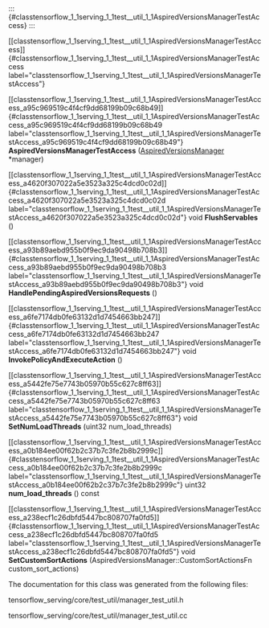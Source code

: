 ::: {#classtensorflow_1_1serving_1_1test__util_1_1AspiredVersionsManagerTestAccess}
:::

[\[classtensorflow\_1\_1serving\_1\_1test\_\_util\_1\_1AspiredVersionsManagerTestAccess\]]{#classtensorflow_1_1serving_1_1test__util_1_1AspiredVersionsManagerTestAccess
label="classtensorflow_1_1serving_1_1test__util_1_1AspiredVersionsManagerTestAccess"}

[\[classtensorflow\_1\_1serving\_1\_1test\_\_util\_1\_1AspiredVersionsManagerTestAccess\_a95c969519c4f4cf9dd68199b09c68b49\]]{#classtensorflow_1_1serving_1_1test__util_1_1AspiredVersionsManagerTestAccess_a95c969519c4f4cf9dd68199b09c68b49
label="classtensorflow_1_1serving_1_1test__util_1_1AspiredVersionsManagerTestAccess_a95c969519c4f4cf9dd68199b09c68b49"}
**AspiredVersionsManagerTestAccess**
([AspiredVersionsManager](#classtensorflow_1_1serving_1_1AspiredVersionsManager)
$\ast$manager)

[\[classtensorflow\_1\_1serving\_1\_1test\_\_util\_1\_1AspiredVersionsManagerTestAccess\_a4620f307022a5e3523a325c4dcd0c02d\]]{#classtensorflow_1_1serving_1_1test__util_1_1AspiredVersionsManagerTestAccess_a4620f307022a5e3523a325c4dcd0c02d
label="classtensorflow_1_1serving_1_1test__util_1_1AspiredVersionsManagerTestAccess_a4620f307022a5e3523a325c4dcd0c02d"}
void **FlushServables** ()

[\[classtensorflow\_1\_1serving\_1\_1test\_\_util\_1\_1AspiredVersionsManagerTestAccess\_a93b89aebd955b0f9ec9da90498b708b3\]]{#classtensorflow_1_1serving_1_1test__util_1_1AspiredVersionsManagerTestAccess_a93b89aebd955b0f9ec9da90498b708b3
label="classtensorflow_1_1serving_1_1test__util_1_1AspiredVersionsManagerTestAccess_a93b89aebd955b0f9ec9da90498b708b3"}
void **HandlePendingAspiredVersionsRequests** ()

[\[classtensorflow\_1\_1serving\_1\_1test\_\_util\_1\_1AspiredVersionsManagerTestAccess\_a6fe7174db0fe63132d1d7454663bb247\]]{#classtensorflow_1_1serving_1_1test__util_1_1AspiredVersionsManagerTestAccess_a6fe7174db0fe63132d1d7454663bb247
label="classtensorflow_1_1serving_1_1test__util_1_1AspiredVersionsManagerTestAccess_a6fe7174db0fe63132d1d7454663bb247"}
void **InvokePolicyAndExecuteAction** ()

[\[classtensorflow\_1\_1serving\_1\_1test\_\_util\_1\_1AspiredVersionsManagerTestAccess\_a5442fe75e7743b05970b55c627c8ff63\]]{#classtensorflow_1_1serving_1_1test__util_1_1AspiredVersionsManagerTestAccess_a5442fe75e7743b05970b55c627c8ff63
label="classtensorflow_1_1serving_1_1test__util_1_1AspiredVersionsManagerTestAccess_a5442fe75e7743b05970b55c627c8ff63"}
void **SetNumLoadThreads** (uint32 num\_load\_threads)

[\[classtensorflow\_1\_1serving\_1\_1test\_\_util\_1\_1AspiredVersionsManagerTestAccess\_a0b184ee00f62b2c37b7c3fe2b8b2999c\]]{#classtensorflow_1_1serving_1_1test__util_1_1AspiredVersionsManagerTestAccess_a0b184ee00f62b2c37b7c3fe2b8b2999c
label="classtensorflow_1_1serving_1_1test__util_1_1AspiredVersionsManagerTestAccess_a0b184ee00f62b2c37b7c3fe2b8b2999c"}
uint32 **num\_load\_threads** () const

[\[classtensorflow\_1\_1serving\_1\_1test\_\_util\_1\_1AspiredVersionsManagerTestAccess\_a238ecf1c26dbfd5447bc808707fa0fd5\]]{#classtensorflow_1_1serving_1_1test__util_1_1AspiredVersionsManagerTestAccess_a238ecf1c26dbfd5447bc808707fa0fd5
label="classtensorflow_1_1serving_1_1test__util_1_1AspiredVersionsManagerTestAccess_a238ecf1c26dbfd5447bc808707fa0fd5"}
void **SetCustomSortActions**
(AspiredVersionsManager::CustomSortActionsFn custom\_sort\_actions)

The documentation for this class was generated from the following files:

tensorflow\_serving/core/test\_util/manager\_test\_util.h

tensorflow\_serving/core/test\_util/manager\_test\_util.cc
